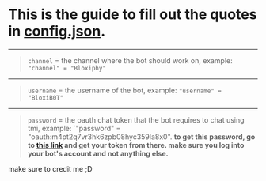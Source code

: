 # This is the guide to fill out the quotes in [config.json](https://github.com/Bloxiphy/Simple-Twitch-Chatbot/blob/main/config.json).
-----------

> `channel` = the channel where the bot should work on, example: `"channel" = "Bloxiphy"`
-------------------
> `username` = the username of the bot, example: `"username" = "BloxiB0T"`
-------------------
> `password` = the oauth chat token that the bot requires to chat using tmi, example: `"password" = "oauth:m4pt2q7vr3hk6zpb08hyc359la8x0". 
**to get this password, go to [this link](https://twitchapps.com/tmi/) and get your token from there. make sure you log into your bot's account and not anything else.**


make sure to credit me ;D
